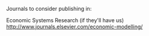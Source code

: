 Journals to consider publishing in:

Economic Systems Research (if they'll have us)
http://www.journals.elsevier.com/economic-modelling/


